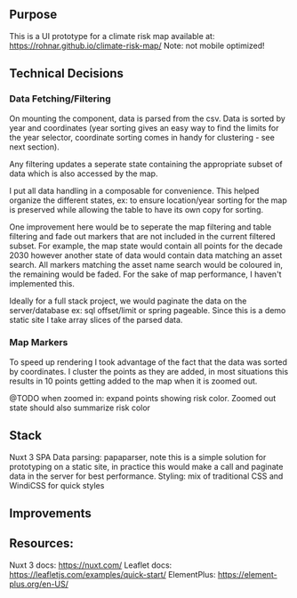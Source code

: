 ## Purpose
This is a UI prototype for a climate risk map available at: https://rohnar.github.io/climate-risk-map/
Note: not mobile optimized!
## Technical Decisions

### Data Fetching/Filtering
On mounting the component, data is parsed from the csv. Data is sorted by year and coordinates (year sorting gives an easy way to find the limits for the year selector, coordinate sorting comes in handy for clustering - see next section). 

Any filtering updates a seperate state containing the appropriate subset of data which is also accessed by the map.

I put all data handling in a composable for convenience. This helped organize the different states, ex: to ensure location/year sorting for the map is preserved while allowing the table to have its own copy for sorting.

One improvement here would be to seperate the map filtering and table filtering and fade out markers that are not included in the current filtered subset. For example, the map state would contain all points for the decade 2030 however another state of data would contain data matching an asset search. All markers matching the asset name search would be coloured in, the remaining would be faded. For the sake of map performance, I haven't implemented this.

Ideally for a full stack project, we would paginate the data on the server/database ex: sql offset/limit or spring pageable. Since this is a demo static site I take array slices of the parsed data.

### Map Markers
To speed up rendering I took advantage of the fact that the data was sorted by coordinates. I cluster the points as they are added, in most situations this results in 10 points getting added to the map when it is zoomed out.

@TODO when zoomed in: expand points showing risk color. Zoomed out state should also summarize risk color

## Stack
Nuxt 3 SPA
Data parsing: papaparser, note this is a simple solution for prototyping on a static site, in practice this would make a call and paginate data in the server for best performance.
Styling: mix of traditional CSS and WindiCSS for quick styles

## Improvements

## Resources:
Nuxt 3 docs: https://nuxt.com/
Leaflet docs: https://leafletjs.com/examples/quick-start/
ElementPlus: https://element-plus.org/en-US/
